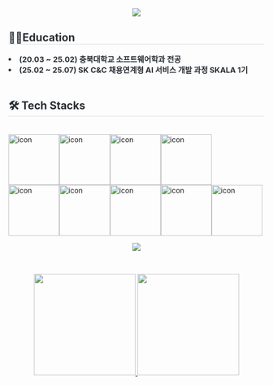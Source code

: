 <div align= "center">
    <img src="https://capsule-render.vercel.app/api?type=waving&color=e7bcfb&height=180&text=WELCOME%20🥰&animation=&fontColor=000000&fontSize=50" />
</div>
    
  
<div style="text-align: left;"> 
    <h2 style="border-bottom: 1px solid #d8dee4; color: #282d33;"> 👩‍💻Education </h2>  
    <div style="font-weight: 700; font-size: 15px; text-align: left; color: #282d33;"> <li> (20.03 ~ 25.02) 충북대학교 소프트웨어학과 전공</li><li> (25.02 ~ 25.07) SK C&C 채용연계형 AI 서비스 개발 과정 SKALA 1기 </div> 
</div>


<br/>

<div align="center">
      <div style="text-align: left;">
    <h2 style="border-bottom: 1px solid #d8dee4; color: #282d33;"> 🛠️ Tech Stacks </h2> <br> 
    <div style="display: flex; align-items: flex-start;">
        <img src="https://techstack-generator.vercel.app/js-icon.svg" alt="icon" width="100" height="100" />
        <img src="https://techstack-generator.vercel.app/python-icon.svg" alt="icon" width="100" height="100" />
        <img src="https://techstack-generator.vercel.app/restapi-icon.svg" alt="icon" width="100" height="100" />
        <img src="https://techstack-generator.vercel.app/github-icon.svg" alt="icon" width="100" height="100" /></div>
      <div style="display: flex; align-items: flex-start;"
          ><img src="https://techstack-generator.vercel.app/docker-icon.svg" alt="icon" width="100" height="100" />
          <img src="https://techstack-generator.vercel.app/kubernetes-icon.svg" alt="icon" width="100" height="100" />
          <img src="https://techstack-generator.vercel.app/aws-icon.svg" alt="icon" width="100" height="100" />
          <img src="https://techstack-generator.vercel.app/mysql-icon.svg" alt="icon" width="100" height="100" />
      <img src="https://techstack-generator.vercel.app/java-icon.svg" alt="icon" width="100" height="100" />
      </div>
    </div>
    <p align="center">
      <a href="https://skillicons.dev">
        <img src="https://skillicons.dev/icons?i=fastapi,linux,mongodb,spring,vue" />
      </a>
    </p>

<br/>
    
<p>
  <a href="https://github.com/alswnsp411">
    <img src="https://github-readme-stats.vercel.app/api?username=alswnsp411&show_icons=true&theme=radical" height="200">
  </a>
  <a href="https://solved.ac/alswnsp411">
    <img src="http://mazassumnida.wtf/api/v2/generate_badge?boj=alswnsp411" height="200">
  </a>
</p>

</div>


